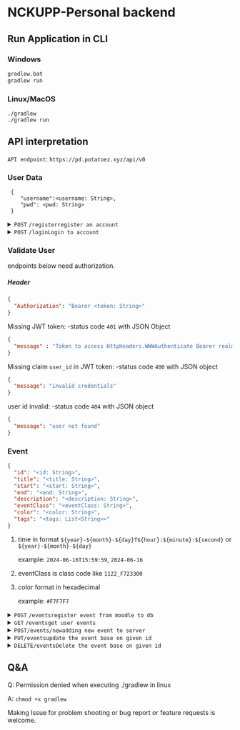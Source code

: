 # NCKUPP-Personal backend

## Run Application in CLI

### Windows
```bat
gradlew.bat
gradlew run
```

### Linux/MacOS
```
./gradlew
./gradlew run
```

## API interpretation

`API endpoint`: `https://pd.potatoez.xyz/api/v0`

### User Data
```
 {
    "username":<username: String>,
    "pwd": <pwd: String>
 }
```
<details>
    <summary> <code>POST</code> <code>/register</code><code>register an account</code></summary>
    


##### Response


Success: -status code `200` with JSON object

```json
{
  "token": "<JWT token>"
}
```

Missing Username: -status code `400` with JSON object
```json
{
  "message": "Missing username"
}
```

Missing password: -status code `400` with JSON object
```json
{
  "message": "Missing password"
}
```

Account Exist: -status code `400` with JSON object
```json
{
  "message": "AccountAlreadyExist"
}
```



##### JWT token

```
"exp": 3600s
"user_id": <id>
```

</details>

<details>
    <summary> <code>POST</code> <code>/login</code><code>Login to account</code></summary>

##### Data
```
 {
    "username":<username: String>,
    "pwd": <pwd: String>
 }
```

Success: -status code `200` with JSON object

```json
{
  "token": "<JWT token>"
}
```

Missing Username: -status code `400` with JSON object
```json
{
  "message": "Missing username"
}
```

Missing password: -status code `400` with JSON object
```json
{
  "message": "Missing password"
}
```

User Not Found: -status code `401` with JSON object
```json
{
  "message": "UserNotFound"
}
```

Wrong password: -status code `401` with JSON object
```json
{
  "message": "WrongPassword"
}
```

##### JWT token

```

"exp": 3600s
"user_id": <id>

```
</details>

### Validate User

endpoints below need authorization.

##### Header
```json
{
  "Authorization": "Bearer <token: String>"
}
```

Missing JWT token: -status code `401` with JSON Object
```json
{
  "message" : "Token to access HttpHeaders.WWWAuthenticate Bearer realm=potatoez.xyz is either invalid or expired."
}
```

Missing claim `user_id` in JWT token: -status code `400` with JSON object

```json
{
  "message": "invalid credentials"
}
```

user id invalid: -status code `404` with JSON object

```json
{
  "message": "user not found"
}
```

### Event
```json
{
  "id": "<id: String>",
  "title": "<title: String>",
  "start": "<start: String>", 
  "end": "<end: String>",     
  "description": "<description: String>",
  "eventClass": "<eventClass: String>",
  "color": "<color: String>",
  "tags": "<tags: List<String>>"
}
```

1. time in format `${year}-${month}-${day}T${hour}:${minute}:${second}` or `${year}-${month}-${day}`

    example: `2024-06-16T15:59:59`, `2024-06-16`

2. eventClass is class code like `1122_F723300`

3. color format in hexadecimal

    example: `#F7F7F7`

<details>
    <summary> <code>POST</code> <code>/events</code><code>register event from moodle to db</code></summary>



##### Data

```json
{
  "ics_url": "<url: String>"
}
```

Success: -status code `201` with JSON object
```json
{
  "data": "List<Event>"
}
```

Missing JWT token: -status code `401` with JSON Object
```json
{
  "message" : "Token to access HttpHeaders.WWWAuthenticate Bearer realm=potatoez.xyz is either invalid or expired."
}
```

Missing claim `user_id` in JWT token: -status code `400` with JSON object

```json
{
  "message": "invalid credentials"
}
```

user id invalid: -status code `404` with JSON object

```json
{
  "message": "user not found"
}
```

Missing url: -status code `400` with JSON object
```json
{
  "message": "Missing ICS URL"
}
```

</details>

<details>
    <summary> <code>GET</code> <code>/events</code><code>get user events</code></summary>

##### Parameters
```
"?id=<id>"
```

if there's no given id

Success: -status code `200` with JSON object
```json
{
  "data": "List<Event>"
}
```

else

Success: -status code `200` with JSON object
```json
{
  "data": "Event"
}
```

</details>

<details>
<summary><code>POST</code><code>/events/new</code><code>adding new event to server</code></summary>

##### Data
```json
{
  "title": "<title: String>",
  "start": "<start: String>",
  "end": "<end: String>",
  "description": "<description: String>",
  "eventClass": "<eventClass: String>",
  "color": "<color: String>",
  "tags": "<tags: List<String>>"
}
```
Success: -status code `201` with JSON object
```json
{
  "data": "Event"
}
```

Missing parameters: -status code `400` with JSON Object
```json
{
  "message" : "Missing required parameters"
}
```
</details>

<details>
<summary><code>PUT</code><code>/events</code><code>update the event base on given id</code></summary>

##### Parameters
```
"?id=<id>"
```
##### Data

```json
{
  "id": "<id: String>",
  "title": "<title: String>",
  "start": "<start: String>", 
  "end": "<end: String>",     
  "description": "<description: String>",
  "eventClass": "<eventClass: String>",
  "color": "<color: String>",
  "tags": "<tags: List<String>>"
}
```


Success: -status code `201` with JSON object
```json
{
  "data": "Event"
}
```
Missing id: status code `400` with JSON Object
```json
{
  "message" : "Missing ID to update"
}
```

Missing Data: status code `400` with JSON Object
```json
{
  "message" : "Missing required parameters"
}
```

Event not found: status code `404` with JSON Object
```json
{
  "message" : "Event not found"
}
```

Event not modified: status code `304` with JSON Object
```json
{
  "message" : "Event not updated"
}
```

</details>

<details>
<summary><code>DELETE</code><code>/events</code><code>Delete the event base on given id</code></summary>

##### Parameters
```
"?id=<id>"
```
Success: -status code `204` with JSON object
```json
{
  "message": "Event delete success"
}
```
Missing id: status code `400` with JSON Object
```json
{
  "message" : "Missing ID to update"
}
```


</details>

## Q&A

Q: Permission denied when executing ./gradlew in linux

A: `chmod +x gradlew`

Making Issue for problem shooting or bug report or feature requests is welcome.